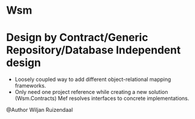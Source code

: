 # Wsm
# Design by Contract/Generic Repository/Database Independent design

- Loosely coupled way to add different object-relational mapping frameworks. 
- Only need one project reference while creating a new solution (Wsm.Contracts) Mef resolves interfaces to concrete implementations.


@Author Wiljan Ruizendaal
